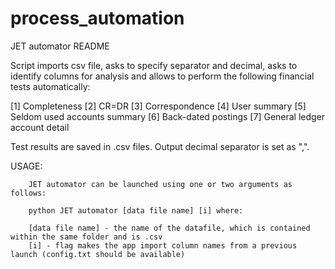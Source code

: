 # process_automation

JET automator README

Script imports csv file, asks to specify separator and decimal, asks to identify columns for analysis 
and allows to perform the following financial tests automatically:

[1] Completeness
[2] CR=DR
[3] Correspondence
[4] User summary
[5] Seldom used accounts summary
[6] Back-dated postings
[7] General ledger account detail

Test results are saved in .csv files. Output decimal separator is set as ",".

USAGE: 

        JET automator can be launched using one or two arguments as follows:

        python JET automator [data file name] [i] where:

        [data file name] - the name of the datafile, which is contained within the same folder and is .csv
        [i] - flag makes the app import column names from a previous launch (config.txt should be available)
